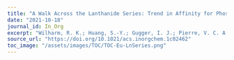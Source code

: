```yaml
---
title: "A Walk Across the Lanthanide Series: Trend in Affinity for Phosphate and Stability of Lanthanide Receptors from La(III) to Lu(III)"
date: "2021-10-18"
journal_id: In_Org
excerpt: "Wilharm, R. K.; Huang, S.-Y.; Gugger, I. J.; Pierre, V. C. A Walk Across the Lanthanide Series: Trend in Affinity for Phosphate and Stability of Lanthanide Receptors from La(III) to Lu(III). Inorg. Chem. 2021, 60 (20), 15808–15817."
source_url: "https://doi.org/10.1021/acs.inorgchem.1c02462"
toc_image: "/assets/images/TOC/TOC-Eu-LnSeries.png"
---
```

